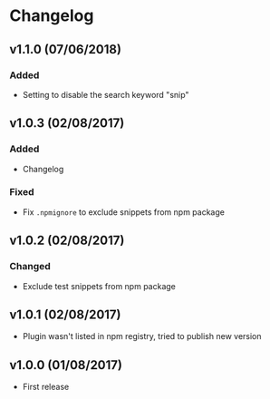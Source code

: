 # Changelog

## v1.1.0 (07/06/2018)

### Added

- Setting to disable the search keyword "snip"

## v1.0.3 (02/08/2017)

### Added

- Changelog

### Fixed

- Fix `.npmignore` to exclude snippets from npm package

## v1.0.2 (02/08/2017)

### Changed

- Exclude test snippets from npm package

## v1.0.1 (02/08/2017)

- Plugin wasn't listed in npm registry, tried to publish new version

## v1.0.0 (01/08/2017)

- First release
